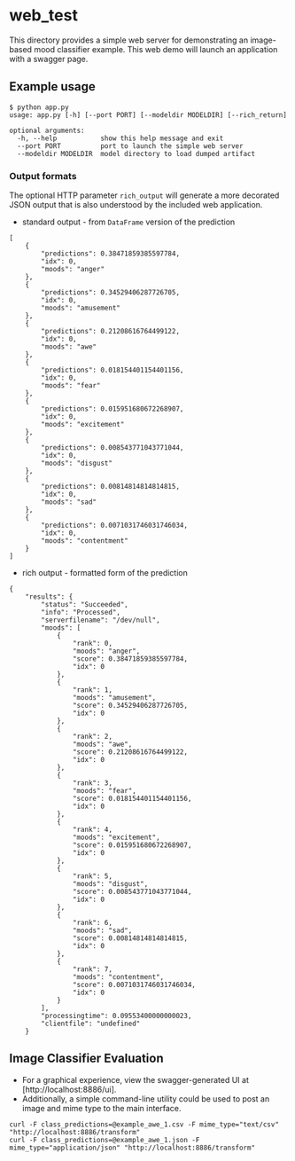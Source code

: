 # web_test
This directory provides a simple web server for demonstrating an
image-based mood classifier example.
This web demo will launch an application with a swagger page.

## Example usage

```
$ python app.py
usage: app.py [-h] [--port PORT] [--modeldir MODELDIR] [--rich_return]

optional arguments:
  -h, --help           show this help message and exit
  --port PORT          port to launch the simple web server
  --modeldir MODELDIR  model directory to load dumped artifact
```

### Output formats
The optional HTTP parameter `rich_output` will generate a more decorated JSON output
 that is also understood by the included web application.

* standard output - from `DataFrame` version of the prediction
```
[
    {
        "predictions": 0.38471859385597784,
        "idx": 0,
        "moods": "anger"
    },
    {
        "predictions": 0.34529406287726705,
        "idx": 0,
        "moods": "amusement"
    },
    {
        "predictions": 0.21208616764499122,
        "idx": 0,
        "moods": "awe"
    },
    {
        "predictions": 0.018154401154401156,
        "idx": 0,
        "moods": "fear"
    },
    {
        "predictions": 0.015951680672268907,
        "idx": 0,
        "moods": "excitement"
    },
    {
        "predictions": 0.008543771043771044,
        "idx": 0,
        "moods": "disgust"
    },
    {
        "predictions": 0.00814814814814815,
        "idx": 0,
        "moods": "sad"
    },
    {
        "predictions": 0.0071031746031746034,
        "idx": 0,
        "moods": "contentment"
    }
]
```


* rich output - formatted form of the prediction
```
{
    "results": {
        "status": "Succeeded",
        "info": "Processed",
        "serverfilename": "/dev/null",
        "moods": [
            {
                "rank": 0,
                "moods": "anger",
                "score": 0.38471859385597784,
                "idx": 0
            },
            {
                "rank": 1,
                "moods": "amusement",
                "score": 0.34529406287726705,
                "idx": 0
            },
            {
                "rank": 2,
                "moods": "awe",
                "score": 0.21208616764499122,
                "idx": 0
            },
            {
                "rank": 3,
                "moods": "fear",
                "score": 0.018154401154401156,
                "idx": 0
            },
            {
                "rank": 4,
                "moods": "excitement",
                "score": 0.015951680672268907,
                "idx": 0
            },
            {
                "rank": 5,
                "moods": "disgust",
                "score": 0.008543771043771044,
                "idx": 0
            },
            {
                "rank": 6,
                "moods": "sad",
                "score": 0.00814814814814815,
                "idx": 0
            },
            {
                "rank": 7,
                "moods": "contentment",
                "score": 0.0071031746031746034,
                "idx": 0
            }
        ],
        "processingtime": 0.09553400000000023,
        "clientfile": "undefined"
    }
```

## Image Classifier Evaluation

* For a graphical experience, view the swagger-generated UI at [http://localhost:8886/ui].
* Additionally, a simple command-line utility could be used to post an image
and mime type to the main interface.
```
curl -F class_predictions=@example_awe_1.csv -F mime_type="text/csv" "http://localhost:8886/transform"
curl -F class_predictions=@example_awe_1.json -F mime_type="application/json" "http://localhost:8886/transform"
```
